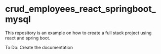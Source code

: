 # crud_employees_react_springboot_mysql

This repository is an example on how to create a full stack project 
using react and spring boot.

To Do: Create the documentation
